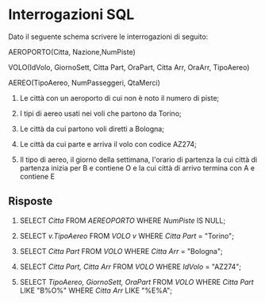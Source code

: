 # Interrogazioni SQL

Dato il seguente schema scrivere le interrogazioni di seguito:

AEROPORTO(Citta, Nazione,NumPiste)

VOLO(IdVolo, GiornoSett, Citta Part, OraPart, Citta Arr, OraArr, TipoAereo)

AEREO(TipoAereo, NumPasseggeri, QtaMerci)

1. Le città con un aeroporto di cui non è noto il numero di piste;

2. I tipi di aereo usati nei voli che partono da Torino;

3. Le città da cui partono voli diretti a Bologna;

4. Le città da cui parte e arriva il volo con codice AZ274;

5. Il tipo di aereo, il giorno della settimana, l'orario di partenza la cui città di partenza inizia per B e contiene O e la cui città di arrivo termina con A e contiene E

## Risposte

1. SELECT _Citta_ FROM _AEREOPORTO_ WHERE _NumPiste_ IS NULL;

2. SELECT _v.TipoAereo_ FROM _VOLO v_ WHERE _Citta Part_ = "Torino";

3. SELECT _Citta Part_ FROM _VOLO_ WHERE _Citta Arr_ = "Bologna";

4. SELECT _Citta Part, Citta Arr_ FROM _VOLO_ WHERE _IdVolo_ = "AZ274";

5. SELECT _TipoAereo, GiornoSett, OraPart_ FROM _VOLO_ WHERE _Citta Part_ LIKE "B%O%" WHERE _Citta Arr_ LIKE "%E%A";
